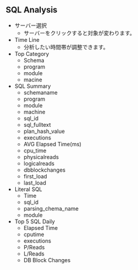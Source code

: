 ## SQL Analysis

* サーバー選択
    * サーバーをクリックすると対象が変わります。
* Time Line
    * 分析したい時間帯が調整できます。
* Top Category
    * Schema
    * program
    * module
    * macine
* SQL Summary
    * schemaname
    * program
    * module
    * machine
    * sql_id
    * sql_fulltext
    * plan_hash_value
    * executions
    * AVG Elapsed Time(ms)
    * cpu_time
    * physicalreads
    * logicalreads
    * dbblockchanges
    * first_load
    * last_load
* Literal SQL
    * Time
    * sql_id
    * parsing_chema_name
    * module
* Top 5 SQL Daily
    * Elapsed Time
    * cputime
    * executions
    * P/Reads
    * L/Reads
    * DB Block Changes
